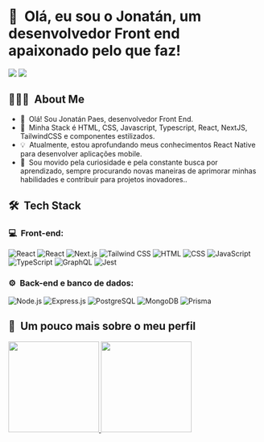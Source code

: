<h1>👋 &nbsp;Olá, eu sou o Jonatán, um desenvolvedor Front end apaixonado pelo que faz!</h1>
<p>
<a href="https://www.linkedin.com/in/jonatanpaes182"><img src="https://img.shields.io/badge/-Jonatán%20Paes-0077B5?style=flat-square&logo=Linkedin&logoColor=white"/></a>
<a href="mailto:jonatanpaes182@gmail.com"><img src="https://img.shields.io/badge/-jonatanpaes182@gmail.com-D14836?style=flat-square&logo=Gmail&logoColor=white"/></a>
</p>

<h2> 👨🏻‍💻 &nbsp;About Me </h2>

- 👋 &nbsp;Olá! Sou Jonatán Paes, desenvolvedor Front End.
- 🚀 &nbsp;Minha Stack é HTML, CSS, Javascript, Typescript, React, NextJS, TailwindCSS e componentes estilizados.
- 💡 &nbsp;Atualmente, estou aprofundando meus conhecimentos React Native para desenvolver aplicações mobile.
- 🎯 &nbsp;Sou movido pela curiosidade e pela constante busca por aprendizado, sempre procurando novas maneiras de aprimorar minhas habilidades e contribuir para projetos inovadores..

<h2> 🛠 &nbsp;Tech Stack</h2>
<h3>💻 &nbsp;Front-end:</h3>

![React](https://img.shields.io/badge/-React-333333?style=flat&logo=react)
![React](https://img.shields.io/badge/-React%20Native-333333?style=flat&logo=react)
![Next.js](https://img.shields.io/badge/-Next.js-000000?style=flat&logo=next.js)
![Tailwind CSS](https://img.shields.io/badge/-Tailwind%20CSS-38B2AC?style=flat&logo=tailwind-css&logoColor=white)
![HTML](https://img.shields.io/badge/-HTML-333333?style=flat&logo=HTML5)
![CSS](https://img.shields.io/badge/-CSS-333333?style=flat&logo=CSS3&logoColor=1572B6)
![JavaScript](https://img.shields.io/badge/-JavaScript-333333?style=flat&logo=javascript)
![TypeScript](https://img.shields.io/badge/-TypeScript-333333?style=flat&logo=typescript&logoColor=2D79C7)
![GraphQL](https://img.shields.io/badge/-GraphQL-333333?style=flat&logo=graphql&logoColor=E535AB)
![Jest](https://img.shields.io/badge/-Jest-333333?style=flat&logo=jest&logoColor=E535AB)

<h3>⚙️ &nbsp;Back-end e banco de dados:</h3>

![Node.js](https://img.shields.io/badge/-Node.js-339933?style=flat&logo=node.js&logoColor=white)
![Express.js](https://img.shields.io/badge/-Express.js-000000?style=flat&logo=express)
![PostgreSQL](https://img.shields.io/badge/-PostgreSQL-316192?style=flat&logo=postgresql&logoColor=white)
![MongoDB](https://img.shields.io/badge/-MongoDB-47A248?style=flat&logo=mongodb&logoColor=white)
![Prisma](https://img.shields.io/badge/-Prisma-2D3748?style=flat&logo=prisma&logoColor=white)

<h2>🚀 &nbsp;Um pouco mais sobre o meu perfil</h2>

<div>
  <a href="https://github.com/JonatanPaes">
  <img height="180em" src="https://github-readme-stats.vercel.app/api?username=JonatanPaes&show_icons=true&theme=dracula&include_all_commits=true&count_private=true"/>
  <img height="180em" src="https://github-readme-stats.vercel.app/api/top-langs/?username=JonatanPaes&layout=compact&langs_count=7&theme=dracula"/>
</div>
